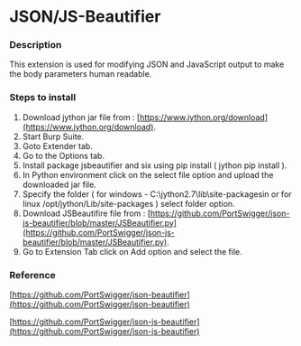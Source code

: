 # **JSON/JS-Beautifier**

### **Description**

This extension is used for modifying JSON and JavaScript output to make the body parameters human readable.

### **Steps to install**

1. Download jython jar file from : [https://www.jython.org/download](https://www.jython.org/download).
2. Start Burp Suite.
3. Goto Extender tab.
4. Go to the Options tab.
5. Install package jsbeautifier and six using pip install ( jython pip install ).
6. In Python environment click on the select file option and upload the downloaded jar file.
7. Specify the folder ( for windows - C:\jython2.7\lib\site-packagesin or for linux /opt/jython/Lib/site-packages ) select folder option.
8. &#x20;Download JSBeautifire file from : [https://github.com/PortSwigger/json-js-beautifier/blob/master/JSBeautifier.py](https://github.com/PortSwigger/json-js-beautifier/blob/master/JSBeautifier.py).
9. Go to Extension Tab click on Add option and select the file.

### **Reference&#x20;**

[https://github.com/PortSwigger/json-beautifier](https://github.com/PortSwigger/json-beautifier)

[https://github.com/PortSwigger/json-js-beautifier](https://github.com/PortSwigger/json-js-beautifier)
